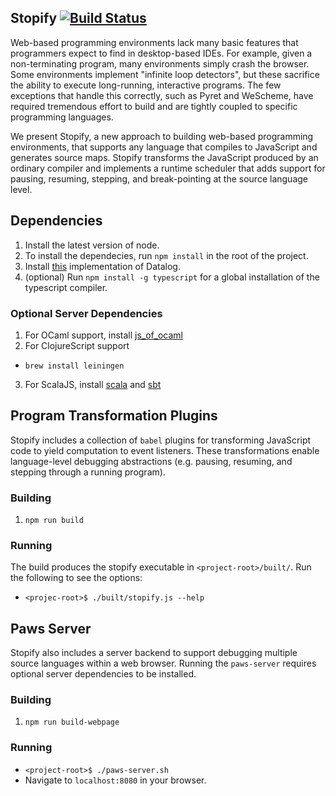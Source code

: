## Stopify [![Build Status](https://travis-ci.org/plasma-umass/Stopify.svg?branch=master)](https://travis-ci.org/plasma-umass/Stopify)

Web-based programming environments lack many basic features that programmers
expect to find in desktop-based IDEs. For example, given a non-terminating
program, many environments simply crash the browser. Some environments implement
"infinite loop detectors", but these sacrifice the ability to execute
long-running, interactive programs. The few exceptions that handle this
correctly, such as Pyret and WeScheme, have required tremendous effort to build
and are tightly coupled to specific programming languages.

We present Stopify, a new approach to building web-based programming
environments, that supports any language that compiles to JavaScript and
generates source maps. Stopify transforms the JavaScript produced by an ordinary
compiler and implements a runtime scheduler that adds support for pausing,
resuming, stepping, and break-pointing at the source language level.

## Dependencies
1. Install the latest version of node.
2. To install the dependecies, run `npm install` in the root of the project.
3. Install [this](http://datalog.sourceforge.net/) implementation of Datalog.
4. (optional) Run `npm install -g typescript` for a global installation of the
   typescript compiler.
### Optional Server Dependencies
1. For OCaml support, install [js_of_ocaml](http://ocsigen.org/js_of_ocaml/)
2. For ClojureScript support
 - `brew install leiningen`
3. For ScalaJS, install [scala](https://www.scala-lang.org/download/) and
   [sbt](http://www.scala-sbt.org/0.13/docs/Setup.html)

## Program Transformation Plugins
Stopify includes a collection of `babel` plugins for transforming JavaScript
code to yield computation to event listeners. These transformations enable
language-level debugging abstractions (e.g. pausing, resuming, and stepping
through a running program).

### Building
1. `npm run build`

### Running
The build produces the stopify executable in `<project-root>/built/`.
Run the following to see the options:
- `<projec-root>$ ./built/stopify.js --help`

## Paws Server
Stopify also includes a server backend to support debugging multiple source
languages within a web browser. Running the `paws-server` requires optional
server dependencies to be installed.
### Building
1. `npm run build-webpage`

### Running
 - `<project-root>$ ./paws-server.sh`
 - Navigate to `localhost:8080` in your browser.
